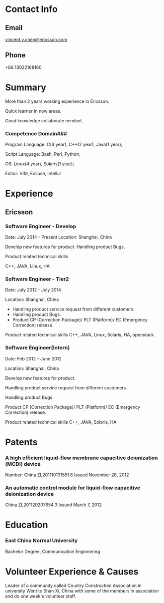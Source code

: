 # Contact Info #
## Email ##
vincent.y.chen@ericsson.com
## Phone ##
+86 13022168160

# Summary #
More than 2 years working experience in Ericsson.

Quick learner in new areas.

Good knowledge collaborate mindset. 

### Competence Domain###

Program Language: C(4 year), C++(2 year), Java(1 year);

Script Language: Bash, Perl, Python;

OS: Linux(4 year), Solaris(1 year);

Editor: VIM, Eclipse, IntelliJ

# Experience #

## Ericsson ##

### Software Engineer - Develop ###
Date: July 2014 - Present
Location: Shanghai, China

Develop new features for product.
Handling product Bugs.

Product related technical skills

C++, JAVA, Linux, HA


### Software Engineer - Tier2 ###
Date: July 2012 - July 2014

Location: Shanghai, China

* Handling product service request from different customers.
* Handling product Bugs.
* Product CP (Correction Package)/ PLT (Platform)/ EC (Emergency Correction) release.

Product related technical skills
C++, JAVA, Linux, Solaris, HA, openstack

### Software Engineer(Intern) ###
Date: Feb 2012 - June 2012

Location: Shanghai, China

Develop new features for product.

Handling product service request from different customers.

Handling product Bugs.

Product CP (Correction Package)/ PLT (Platform)/ EC (Emergency Correction) release.

Product related technical skills
C++, JAVA, Solaris, HA

# Patents #
### A high efficient liquid-flow membrane capacitive deionization (MCDI) device ###
Number: China ZL201110131551.8
Issued November 28, 2012

### An automatic control module for liquid-flow capacitive deionization device ###
China ZL201120207654.3
Issued March 7, 2012

# Education #
### East China Normal University ###
Bachelor Degree, Communication Enginnering


# Volunteer Experience & Causes #

Leader of a community called Country Construction Association in university
Went to Shan Xi, China with some of the members in association and do one week's volunteer staff.